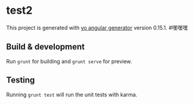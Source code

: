 # test2

This project is generated with [yo angular generator](https://github.com/yeoman/generator-angular)
version 0.15.1.
#嘿嘿嘿
## Build & development

Run `grunt` for building and `grunt serve` for preview.

## Testing

Running `grunt test` will run the unit tests with karma.
